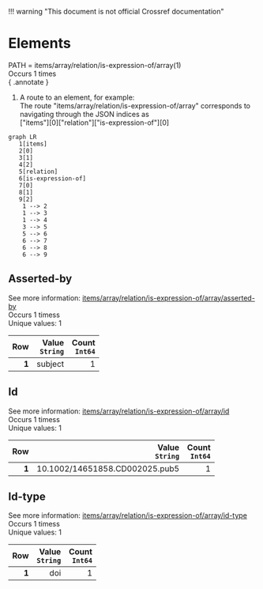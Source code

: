 !!! warning "This document is not official Crossref documentation"
# Elements
PATH = items/array/relation/is-expression-of/array(1)  
Occurs 1 times  
{ .annotate }

1. A route to an element, for example:  
   The route "items/array/relation/is-expression-of/array" corresponds to navigating through the JSON indices as  
   ["items"][0]["relation"]["is-expression-of"][0]  

```mermaid
graph LR
   1[items]
   2[0]
   3[1]
   4[2]
   5[relation]
   6[is-expression-of]
   7[0]
   8[1]
   9[2]
    1 --> 2
    1 --> 3
    1 --> 4
    3 --> 5
    5 --> 6
    6 --> 7
    6 --> 8
    6 --> 9
```


## Asserted-by
See more information: [items/array/relation/is-expression-of/array/asserted-by](asserted-by/index.md)  
Occurs 1 timess  
Unique values: 1  

| **Row** | **Value**<br>`String` | **Count**<br>`Int64` |
|--------:|----------------------:|---------------------:|
| **1**   | subject               | 1                    |

## Id
See more information: [items/array/relation/is-expression-of/array/id](id/index.md)  
Occurs 1 timess  
Unique values: 1  

| **Row** | **Value**<br>`String`          | **Count**<br>`Int64` |
|--------:|-------------------------------:|---------------------:|
| **1**   | 10.1002/14651858.CD002025.pub5 | 1                    |

## Id-type
See more information: [items/array/relation/is-expression-of/array/id-type](id-type/index.md)  
Occurs 1 timess  
Unique values: 1  

| **Row** | **Value**<br>`String` | **Count**<br>`Int64` |
|--------:|----------------------:|---------------------:|
| **1**   | doi                   | 1                    |


